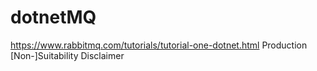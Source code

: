 # dotnetMQ
https://www.rabbitmq.com/tutorials/tutorial-one-dotnet.html Production [Non-]Suitability Disclaimer
